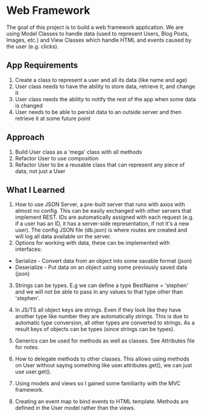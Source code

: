 # Web Framework

The goal of this project is to build a web framework application. We are using Model Classes to handle data (used to represent Users, Blog Posts, Images, etc.) and View Classes which handle HTML and events caused by the user (e.g. clicks).

## App Requirements

1. Create a class to represent a user and all its data (like name and age)
2. User class needs to have the ability to store data, retrieve it, and change it
3. User class needs the ability to notify the rest of the app when some data is changed
4. User needs to be able to persist data to an outside server and then retrieve it at some future point

## Approach

1. Build User class as a 'mega' class with all methods
2. Refactor User to use composition
3. Refactor User to be a reusable class that can represent any piece of data, not just a User

## What I Learned

1. How to use JSON Server, a pre-built server that runs with axios with almost no config. This can be easily exchanged with other servers that implement REST. IDs are automatically assigned with each request (e.g. if a user has an ID, it has a server-side representation, if not it's a new user). The config JSON file (db.json) is where routes are created and will log all data available on the server.
2. Options for working with data, these can be implemented with interfaces:

- Serialize - Convert data from an object into some savable format (json)
- Deserialize - Put data on an object using some previously saved data (json)

3. Strings can be types. E.g we can define a type BestName = 'stephen' and we will not be able to pass in any values to that type other than 'stephen'.

4. In JS/TS all object keys are strings. Even if they look like they have another type like number they are automatically strings. This is due to automatic type conversion, all other types are converted to strings. As a result keys of objects can be types (since strings can be types).

5. Generics can be used for methods as well as classes. See Attributes file for notes.

6. How to delegate methods to other classes. This allows using methods on User without saying something like user.attributes.get(), we can just use user.get().

7. Using models and views so I gained some familiarity with the MVC framework.

8. Creating an event map to bind events to HTML template. Methods are defined in the User model rather than the views.
